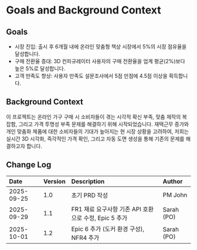 # Goals and Background Context

## Goals
- 시장 진입: 출시 후 6개월 내에 온라인 맞춤형 책상 시장에서 5%의 시장 점유율을 달성합니다.
- 구매 전환율 증대: 3D 컨피규레이터 사용자의 구매 전환율을 업계 평균(2%)보다 높은 5%로 달성합니다.
- 고객 만족도 향상: 사용자 만족도 설문조사에서 5점 만점에 4.5점 이상을 획득합니다.

## Background Context
이 프로젝트는 온라인 가구 구매 시 소비자들이 겪는 시각적 확신 부족, 맞춤 제작의 복잡함, 그리고 가격 투명성 부족 문제를 해결하기 위해 시작되었습니다. 재택근무 증가와 개인 맞춤화 제품에 대한 소비자들의 기대가 높아지는 현 시장 상황을 고려하여, 저희는 실시간 3D 시각화, 즉각적인 가격 확인, 그리고 자동 도면 생성을 통해 기존의 문제를 해결하고자 합니다.

## Change Log
| Date | Version | Description | Author |
|:---|:---|:---|:---|
| 2025-09-25 | 1.0 | 초기 PRD 작성 | PM John |
| 2025-09-29 | 1.1 | FR1 재료 요구사항 기존 API 호환으로 수정, Epic 5 추가 | Sarah (PO) |
| 2025-10-01 | 1.2 | Epic 6 추가 (도커 환경 구성), NFR4 추가 | Sarah (PO) |
